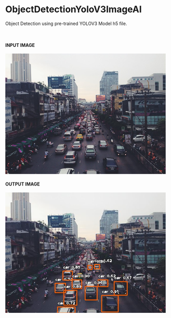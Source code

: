 # ObjectDetectionYoloV3ImageAI
Object Detection using pre-trained YOLOV3 Model h5 file.

<br/>

<h4>INPUT IMAGE</h4>
<img src="https://github.com/davolu/ObjectDetectionYoloV3ImageAI/blob/master/input/traffic-jam-388924_640.jpg" />

<br/>


<h4>OUTPUT IMAGE</h4>
<img src="https://github.com/davolu/ObjectDetectionYoloV3ImageAI/blob/master/output/output.jpg" />

